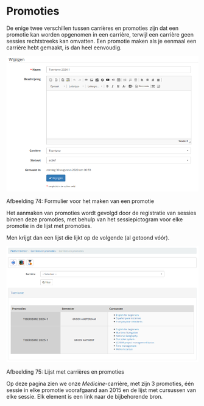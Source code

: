 # Promoties

De enige twee verschillen tussen carrières en promoties zijn dat een promotie kan worden opgenomen in een carrière, terwijl een carrière geen sessies rechtstreeks kan omvatten. Een promotie maken als je eenmaal een carrière hebt gemaakt, is dan heel eenvoudig.

![](../../../.gitbook/assets/graficos88%20%281%29.png)

Afbeelding 74: Formulier voor het maken van een promotie

Het aanmaken van promoties wordt gevolgd door de registratie van sessies binnen deze promoties, met behulp van het sessiepictogram voor elke promotie in de lijst met promoties.

Men krijgt dan een lijst die lijkt op de volgende \(al getoond vóór\).

![](../../../.gitbook/assets/graficos85%20%281%29.png)

Afbeelding 75: Lijst met carrières en promoties

Op deze pagina zien we onze _Medicine_-carrière, met zijn 3 promoties, één sessie in elke promotie voorafgaand aan 2015 en de lijst met cursussen van elke sessie. Elk element is een link naar de bijbehorende bron.
